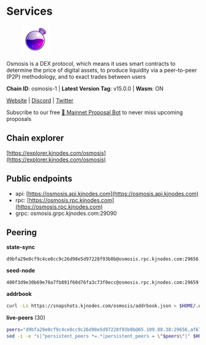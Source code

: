 # Services

<figure><img src="https://raw.githubusercontent.com/kj89/cosmos-images/main/logos/osmosis.png" alt=""><figcaption></figcaption></figure>

Osmosis is a DEX protocol, which means it uses smart contracts  to determine the price of digital assets, to produce liquidity  via a peer-to-peer (P2P) methodology, and to exact trades between users

**Chain ID**: osmosis-1 | **Latest Version Tag**: v15.0.0 | **Wasm**: ON

[Website](https://osmosis.zone) | [Discord](https://discord.gg/osmosis) | [Twitter](https://twitter.com/osmosiszone)



Subscribe to our free [🤖 Mainnet Proposal Bot](https://t.me/kjnodes_proposal_bot) to never miss upcoming proposals


## Chain explorer
[https://explorer.kjnodes.com/osmosis](https://explorer.kjnodes.com/osmosis)

## Public endpoints

* api: [https://osmosis.api.kjnodes.com](https://osmosis.api.kjnodes.com)
* rpc: [https://osmosis.rpc.kjnodes.com](https://osmosis.rpc.kjnodes.com)
* grpc: osmosis.grpc.kjnodes.com:29090

## Peering

**state-sync**

```text
d9bfa29e0cf9c4ce0cc9c26d98e5d97228f93b0b@osmosis.rpc.kjnodes.com:29656
```

**seed-node**

```text
400f3d9e30b69e78a7fb891f60d76fa3c73f0ecc@osmosis.rpc.kjnodes.com:29659
```

**addrbook**
```bash
curl -Ls https://snapshots.kjnodes.com/osmosis/addrbook.json > $HOME/.osmosisd/config/addrbook.json
```

**live-peers** (30)
```bash
peers="d9bfa29e0cf9c4ce0cc9c26d98e5d97228f93b0b@65.109.88.38:29656,af678c610cf37bf5d443efdba7ac1354f104415c@137.184.9.18:32644,e613079d9b1c1c688963215a975cc9b29722f4fb@65.108.238.103:12556,a2024229e2eed1650ba3a3ea9db67fa318dc232e@142.132.199.3:26656,ef30bc7dbac63eb868e66bad497368f2cd0924e1@141.98.217.102:26656,77bb5fb9b6964d6e861e91c1d55cf82b67d838b5@35.212.77.47:26656,6b1dd134b30aeaeb2f21f33bd2cd0370a2275501@138.68.6.165:26656,e0f3b604f1df9bf6590c4cc09fee1e28f46b0b39@65.109.28.226:15656,4e38d3caa1554d7f46a2654fa9997554c13f61f2@95.216.96.61:26656,807eda3abecff79df294d127cf58d6d5e07393ee@67.209.54.21:26656,b6ec9c7284b45eb912b01c192f7ffd8ef7508ec7@51.81.123.33:26656,3226b67b2bb9da41b633392a785e87e8f6749939@162.55.245.149:12000,ac2fbcb5de633d136a942c28c3049e3edbc6e69a@85.239.233.61:2000,ab3be1a8b463ac07d457dcce7af6b95cc7bae46b@46.4.79.183:26736,13d17adf418ceab5528096dcacf130830fee2b86@35.215.50.201:26656,4d1828a3df5a7c3d05030897eb7c82e6ac79c520@135.181.138.95:12000,31d2c86f7957e2db91297e54c3b0456ea06c2250@173.67.177.115:26656,6e9b0cf3ea78a9a540c75a4cfeb0c6a54b73fee4@65.108.127.166:26656,913e9db0332df1152e5afe032ab81bdb65e3f91c@110.11.23.44:26656,8a0caf4581f135b1468408ec398d94573da02e8c@198.244.202.140:26656,4a837e3411b0281f00c07706cfea72d3ebc575f1@176.9.38.49:26656,ef573bd8b519f9572798444f6c229ab0a3204bb8@5.9.94.24:26656,6cbb7b7bddf723a28925fae2c19eb7be41ef687c@34.71.161.134:26656,c257db7b3a7f61688c6452d1e9dcfb3034e54fe8@143.198.98.144:26656,65f51ebf46256d829ae5903e9faf31dae35bdf46@65.109.64.245:26656,f024eadf265f72f4240e5e3ea20eac22f6695ccb@159.65.100.92:26656,e6b9d01d5adc8ab1106f142b18f5ea5da00ec306@144.76.82.52:26656,bfcbd83f2ecfc2e839b246a001e355079e66f0fd@24.199.110.108:30799,74e8ba742d8312c250f3237c8c8f3f951c01f9df@95.216.4.104:26656,253bc0e57f48cb4f70493e6109b756208e20e8fe@135.181.171.121:26656"
sed -i -e "s|^persistent_peers *=.*|persistent_peers = \"$peers\"|" $HOME/.osmosisd/config/config.toml
```
